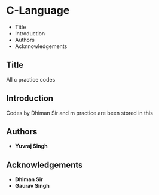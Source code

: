 # C-Language

 - Title
 - Introduction
 - Authors
 - Acknnowledgements

## Title

 All c practice codes

## Introduction
 
 Codes by Dhiman Sir and m practice are been stored in this

## Authors

 - **Yuvraj Singh**

## Acknowledgements

 - **Dhiman Sir**
 - **Gaurav Singh**


